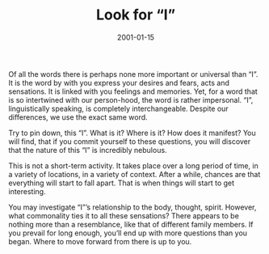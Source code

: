 ﻿---
layout: default
title: "Look for “I”"
artist: "Roger-Pol Droit"
description: "from <i>101 Expériences de Philosophie Quotidienne</i> | <i>Translated from French</i>"
group: "Solo"
date: 2001-01-15
indexed: 2018-06-04
---
Of all the words there is perhaps none more important or universal than “I”. It is the word by with you express your desires and fears, acts and sensations. It is linked with you feelings and memories. Yet, for a word that is so intertwined with our person-hood, the word is rather impersonal. “I”, linguistically speaking, is completely interchangeable. Despite our differences, we use the exact same word.

Try to pin down, this “I”. What is it? Where is it? How does it manifest? You will find, that if you commit yourself to these questions, you will discover that the nature of this “I” is incredibly nebulous. 

This is not a short-term activity. It takes place over a long period of time, in a variety of locations, in a variety of context. After a while, chances are that everything will start to fall apart. That is when things will start to get interesting.

You may investigate “I”’s relationship to the body, thought, spirit. However, what commonality ties it to all these sensations? There appears to be nothing more than a resemblance, like that of different family members. If you prevail for long enough, you’ll end up with more questions than you began. Where to move forward from there is up to you.

